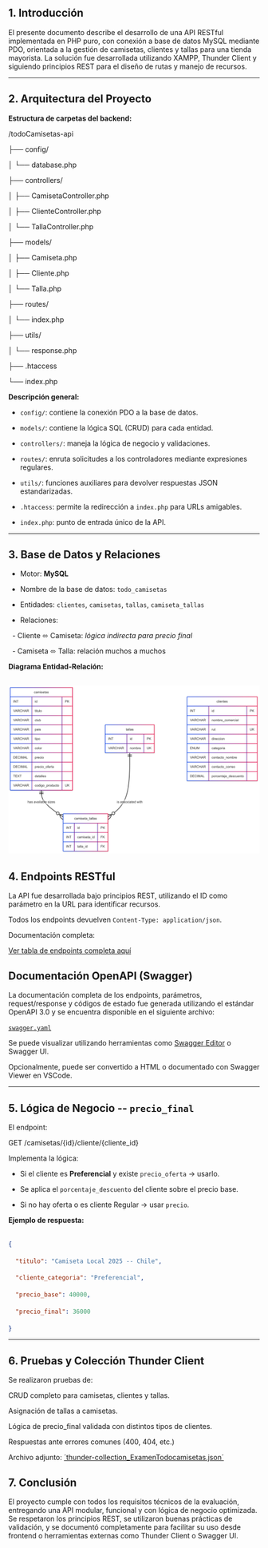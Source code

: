## 1. Introducción

El presente documento describe el desarrollo de una API RESTful implementada en PHP puro, con conexión a base de datos MySQL mediante PDO, orientada a la gestión de camisetas, clientes y tallas para una tienda mayorista. La solución fue desarrollada utilizando XAMPP, Thunder Client y siguiendo principios REST para el diseño de rutas y manejo de recursos.

---
## 2. Arquitectura del Proyecto

**Estructura de carpetas del backend:**

/todoCamisetas-api

├── config/

│ └── database.php

├── controllers/

│ ├── CamisetaController.php

│ ├── ClienteController.php

│ └── TallaController.php

├── models/

│ ├── Camiseta.php

│ ├── Cliente.php

│ └── Talla.php

├── routes/

│ └── index.php

├── utils/

│ └── response.php

├── .htaccess

└── index.php

**Descripción general:**

- `config/`: contiene la conexión PDO a la base de datos.

- `models/`: contiene la lógica SQL (CRUD) para cada entidad.

- `controllers/`: maneja la lógica de negocio y validaciones.

- `routes/`: enruta solicitudes a los controladores mediante expresiones regulares.

- `utils/`: funciones auxiliares para devolver respuestas JSON estandarizadas.

- `.htaccess`: permite la redirección a `index.php` para URLs amigables.

- `index.php`: punto de entrada único de la API.

---
## 3. Base de Datos y Relaciones

- Motor: **MySQL**

- Nombre de la base de datos: `todo_camisetas`

- Entidades: `clientes`, `camisetas`, `tallas`, `camiseta_tallas`

- Relaciones:

  - Cliente ⬄ Camiseta: *lógica indirecta para precio final*

  - Camiseta ⬄ Talla: relación muchos a muchos

 **Diagrama Entidad-Relación:** 

![Diagrama de Base de Datos](./assets/Diagrama_ER.png "Diagrama de Todo Camisetas")
---

 ## 4. Endpoints RESTful

La API fue desarrollada bajo principios REST, utilizando el ID como parámetro en la URL para identificar recursos.

 Todos los endpoints devuelven `Content-Type: application/json`.

 Documentación completa:  

[Ver tabla de endpoints completa aquí](docs/endpoints.md)

##  Documentación OpenAPI (Swagger)

La documentación completa de los endpoints, parámetros, request/response y códigos de estado fue generada utilizando el estándar OpenAPI 3.0 y se encuentra disponible en el siguiente archivo:

 [`swagger.yaml`](swagger.yaml)

Se puede visualizar utilizando herramientas como [Swagger Editor](https://editor.swagger.io/) o Swagger UI.

Opcionalmente, puede ser convertido a HTML o documentado con Swagger Viewer en VSCode.



---

##  5. Lógica de Negocio -- `precio_final`

El endpoint:

GET /camisetas/{id}/cliente/{cliente_id}

Implementa la lógica:

- Si el cliente es **Preferencial** y existe `precio_oferta` → usarlo.

- Se aplica el `porcentaje_descuento` del cliente sobre el precio base.

- Si no hay oferta o es cliente Regular → usar `precio`.

**Ejemplo de respuesta:**

```json

{

  "titulo": "Camiseta Local 2025 -- Chile",

  "cliente_categoria": "Preferencial",

  "precio_base": 40000,

  "precio_final": 36000

}
```
---
## 6. Pruebas y Colección Thunder Client

Se realizaron pruebas de:

CRUD completo para camisetas, clientes y tallas.

Asignación de tallas a camisetas.

Lógica de precio_final validada con distintos tipos de clientes.

Respuestas ante errores comunes (400, 404, etc.)

Archivo adjunto: [´thunder-collection_ExamenTodocamisetas.json´](thunder-collection_ExamenTodocamisetas.json)


## 7. Conclusión

El proyecto cumple con todos los requisitos técnicos de la evaluación, entregando una API modular, funcional y con lógica de negocio optimizada. Se respetaron los principios REST, se utilizaron buenas prácticas de validación, y se documentó completamente para facilitar su uso desde frontend o herramientas externas como Thunder Client o Swagger UI.
